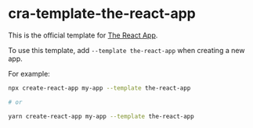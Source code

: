 # cra-template-the-react-app

This is the official template for [The React App](https://github.com/elandamor/the-react-app).

To use this template, add `--template the-react-app` when creating a new app.

For example:

```sh
npx create-react-app my-app --template the-react-app

# or

yarn create-react-app my-app --template the-react-app
```
